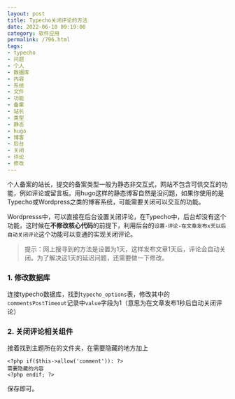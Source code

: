 ```yaml
---
layout: post
title: Typecho关闭评论的方法
date: 2022-06-10 09:19:00
category: 软件应用
permalink: /796.html
tags:
- typecho
- 问题
- 个人
- 数据库
- 内容
- 系统
- 文件
- 功能
- 备案
- 站长
- 类型
- 静态
- hugo
- 博客
- 后台
- 关闭
- 评论
- 修改
---
```


<!--markdown-->个人备案的站长，提交的备案类型一般为静态非交互式，网站不包含可供交互的功能，例如评论或留言板。用hugo这样的静态博客自然是没问题，如果你使用的是Typecho或Wordpress之类的博客系统，可能需要关闭可以交互的功能。

Wordpresss中，可以直接在后台设置关闭评论，在Typecho中，后台却没有这个功能，这时候在**不修改核心代码**的前提下，利用后台的`设置-评论-在文章发布x天以后自动关闭评论`这个功能可以变通的实现关闭评论。

> 提示：网上搜寻到的方法是设置为1天，这样发布文章1天后，评论会自动关闭。为了解决这1天的延迟问题，还需要做一下修改。

### 1. 修改数据库
连接typecho数据库，找到`typecho_options`表，修改其中的`commentsPostTimeout`记录中`value`字段为1（意思为在文章发布1秒后自动关闭评论）

### 2. 关闭评论相关组件
接着找到主题所在的文件夹，在需要隐藏的地方加上

    <?php if($this->allow('comment')): ?>
    需要隐藏的内容
    <?php endif; ?>

保存即可。